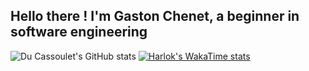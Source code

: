 ## Hello there ! I'm Gaston Chenet, a beginner in software engineering
![Du Cassoulet's GitHub stats](https://github-readme-stats.vercel.app/api?username=du-cassoulet&show_icons=true&theme=dark)
[![Harlok's WakaTime stats](https://github-readme-stats.vercel.app/api/wakatime?username=du_cassoulet)](https://github.com/anuraghazra/github-readme-stats)
